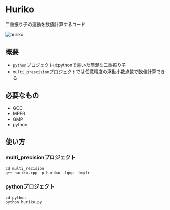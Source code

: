 # Huriko
二重振り子の運動を数値計算するコード


![huriko](https://user-images.githubusercontent.com/42662735/115541580-4179be80-a2da-11eb-9ad3-0e973bc8dc09.gif)

## 概要
- `python`プロジェクトはpythonで書いた簡潔な二重振り子
- `multi_prescision`プロジェクトでは任意精度の浮動小数点数で数値計算できる

## 必要なもの
- GCC
- MPFR
- GMP
- python

## 使い方

### multi_precisionプロジェクト
```
cd multi_recision
g++ huriko.cpp -p huriko -lgmp -lmpfr
```

### pythonプロジェクト
```
cd python 
python huriko.py
```
